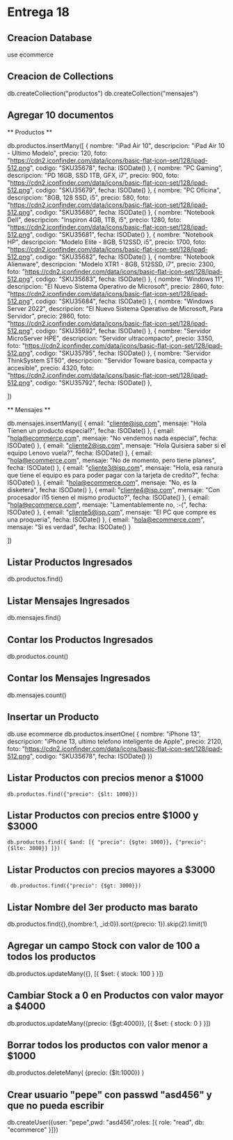 # Entrega 18

## Creacion Database

use ecommerce

## Creacion de Collections

db.createCollection("productos")
db.createCollection("mensajes")

## Agregar 10 documentos
** Productos **

db.productos.insertMany([
   {
      nombre: "iPad Air 10",
      descripcion: "iPad Air 10 - Ultimo Modelo",
      precio: 120,
      foto: "https://cdn2.iconfinder.com/data/icons/basic-flat-icon-set/128/ipad-512.png",
      codigo: "SKU35678",
      fecha: ISODate()
    },
    {
      nombre: "PC Gaming",
      descripcion: "PD 16GB, SSD 1TB, GFX, i7",
      precio: 900,
      foto: "https://cdn2.iconfinder.com/data/icons/basic-flat-icon-set/128/ipad-512.png",
      codigo: "SKU35679",
      fecha: ISODate()
    },
    {
      nombre: "PC Oficina",
      descripcion: "8GB, 128 SSD, i5",
      precio: 580,
      foto: "https://cdn2.iconfinder.com/data/icons/basic-flat-icon-set/128/ipad-512.png",
      codigo: "SKU35680",
      fecha: ISODate()
    },
    {
      nombre: "Notebook Dell",
      descripcion: "Inspiron 4GB, 1TB, i5",
      precio: 1280,
      foto: "https://cdn2.iconfinder.com/data/icons/basic-flat-icon-set/128/ipad-512.png",
      codigo: "SKU35681",
      fecha: ISODate()
    },
    {
      nombre: "Notebook HP",
      descripcion: "Modelo Elite -  8GB, 512SSD, i5",
      precio: 1700,
      foto: "https://cdn2.iconfinder.com/data/icons/basic-flat-icon-set/128/ipad-512.png",
      codigo: "SKU35682",
      fecha: ISODate()
    },
    {
      nombre: "Notebook Alienware",
      descripcion: "Modelo XTR1 -  8GB, 512SSD, i7",
      precio: 2300,
      foto: "https://cdn2.iconfinder.com/data/icons/basic-flat-icon-set/128/ipad-512.png",
      codigo: "SKU35683",
      fecha: ISODate()
    },
    {
      nombre: "Windows 11",
      descripcion: "El Nuevo Sistema Operativo de Microsoft",
      precio: 2860,
      foto: "https://cdn2.iconfinder.com/data/icons/basic-flat-icon-set/128/ipad-512.png",
      codigo: "SKU35684",
      fecha: ISODate()
    },
    {
      nombre: "Windows Server 2022",
      descripcion: "El Nuevo Sistema Operativo de Microsoft, Para Servidor",
      precio: 2860,
      foto: "https://cdn2.iconfinder.com/data/icons/basic-flat-icon-set/128/ipad-512.png",
      codigo: "SKU35692",
      fecha: ISODate()
    },
    {
      nombre: "Servidor MicroServer HPE",
      descripcion: "Servidor ultracompacto",
      precio: 3350,
      foto: "https://cdn2.iconfinder.com/data/icons/basic-flat-icon-set/128/ipad-512.png",
      codigo: "SKU35795",
      fecha: ISODate()
    },
    {
      nombre: "Servidor ThinkSystem ST50",
      descripcion: "Servidor Toware basica, compacta y accesible",
      precio: 4320,
      foto: "https://cdn2.iconfinder.com/data/icons/basic-flat-icon-set/128/ipad-512.png",
      codigo: "SKU35792",
      fecha: ISODate()
    },

])

** Mensajes **

db.mensajes.insertMany([
   {
      email: "cliente@isp.com",
      mensaje: "Hola Tienen un producto especial?",
      fecha: ISODate()
    },
   {
      email: "hola@ecommerce.com",
      mensaje: "No vendemos nada especial",
      fecha: ISODate()
    },
   {
      email: "cliente2@isp.com",
      mensaje: "Hola Quisiera saber si el equipo Lenovo vuela?",
      fecha: ISODate()
    },
   {
      email: "hola@ecommerce.com",
      mensaje: "No de momento, pero tiene planes",
      fecha: ISODate()
    },
   {
      email: "cliente3@isp.com",
      mensaje: "Hola, esa ranura que tiene el equipo es para poder pagar con la tarjeta de credito?",
      fecha: ISODate()
    },
   {
      email: "hola@ecommerce.com",
      mensaje: "No, es la disketera",
      fecha: ISODate()
    },
   {
      email: "cliente4@isp.com",
      mensaje: "Con procesador i15 tienen el mismo producto?",
      fecha: ISODate()
    },
   {
      email: "hola@ecommerce.com",
      mensaje: "Lamentablemente no, :-(",
      fecha: ISODate()
    },
   {
      email: "cliente5@isp.com",
      mensaje: "El PC que compre es una proqueria",
      fecha: ISODate()
    },
   {
      email: "hola@ecommerce.com",
      mensaje: "Si es verdad",
      fecha: ISODate()
    }

])

## Listar Productos Ingresados

db.productos.find()

## Listar Mensajes Ingresados

db.mensajes.find()

## Contar los Productos Ingresados

db.productos.count() 

## Contar los Mensajes Ingresados

db.mensajes.count() 

## Insertar un Producto

db.use ecommerce
	db.productos.insertOne(
   {
      nombre: "iPhone 13",
      descripcion: "iPhone 13, ultimo telefono inteligente de Apple",
      precio: 2120,
      foto: "https://cdn2.iconfinder.com/data/icons/basic-flat-icon-set/128/ipad-512.png",
      codigo: "SKU35678",
      fecha: ISODate()
    })

## Listar Productos con precios menor a $1000

	db.productos.find({"precio": {$lt: 1000}})

## Listar Productos con precios entre $1000 y $3000

	db.productos.find({ $and: [{ "precio": {$gte: 1000}}, {"precio": {$lte: 3000}} ]})

## Listar Productos con precios mayores a $3000

	 db.productos.find({"precio": {$gt: 3000}})

## Listar Nombre del 3er producto mas barato

  db.productos.find({},{nombre:1, _id:0}).sort({precio: 1}).skip(2).limit(1)

## Agregar un campo Stock con valor de 100 a todos los productos

  db.productos.updateMany({}, [{ $set: { stock: 100 } }])  

## Cambiar Stock a 0 en Productos con valor mayor a $4000

  db.productos.updateMany({precio: {$gt:4000}}, [{ $set: { stock: 0 } }])

## Borrar todos los productos con valor menor a $1000

  db.productos.deleteMany( {precio: {$lt:1000}} )

## Crear usuario "pepe" con passwd "asd456" y que no pueda escribir

  db.createUser({user: "pepe",pwd: "asd456",roles: [{ role: "read", db: "ecommerce" }]})

